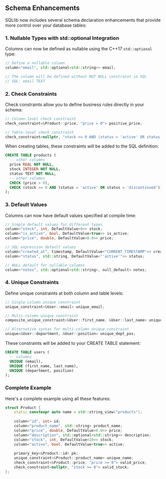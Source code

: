 ## Schema Enhancements

SQLlib now includes several schema declaration enhancements that provide more control over your database tables:

### 1. Nullable Types with std::optional Integration

Columns can now be defined as nullable using the C++17 `std::optional` type:

```cpp
// Define a nullable column
column<"email", std::optional<std::string>> email;

// The column will be defined without NOT NULL constraint in SQL
// SQL: email TEXT
```

### 2. Check Constraints

Check constraints allow you to define business rules directly in your schema:

```cpp
// Column-level check constraint
check_constraint<&Product::price, "price > 0"> positive_price;

// Table-level check constraint
check_constraint<nullptr, "stock >= 0 AND (status = 'active' OR status = 'discontinued')"> valid_product;
```

When creating tables, these constraints will be added to the SQL definition:
```sql
CREATE TABLE products (
  -- other columns
  price REAL NOT NULL,
  stock INTEGER NOT NULL,
  status TEXT NOT NULL,
  -- other columns
  CHECK (price > 0),
  CHECK (stock >= 0 AND (status = 'active' OR status = 'discontinued'))
);
```

### 3. Default Values

Columns can now have default values specified at compile time:

```cpp
// Simple default values for different types
column<"stock", int, DefaultValue<0>> stock;
column<"is_active", bool, DefaultValue<true>> is_active;
column<"price", double, DefaultValue<0.0>> price;

// SQL expression default values
column<"created_at", timestamp, DefaultValue<"CURRENT_TIMESTAMP">> created_at;
column<"status", std::string, DefaultValue<"'active'">> status;

// NULL default for nullable columns
column<"notes", std::optional<std::string>, null_default> notes;
```

### 4. Unique Constraints

Define unique constraints at both column and table levels:

```cpp
// Single column unique constraint
unique_constraint<&User::email> unique_email;

// Multi-column unique constraint
composite_unique_constraint<&User::first_name, &User::last_name> unique_name;

// Alternative syntax for multi-column unique constraint
unique<&User::department, &User::position> unique_dept_pos;
```

These constraints will be added to your CREATE TABLE statement:

```sql
CREATE TABLE users (
  -- columns
  UNIQUE (email),
  UNIQUE (first_name, last_name),
  UNIQUE (department, position)
);
```

### Complete Example

Here's a complete example using all these features:

```cpp
struct Product {
    static constexpr auto name = std::string_view("products");
    
    column<"id", int> id;
    column<"product_name", std::string> product_name;
    column<"price", double, DefaultValue<0.0>> price;
    column<"description", std::optional<std::string>> description;
    column<"stock", int, DefaultValue<10>> stock;
    column<"active", bool, DefaultValue<true>> active;
    
    primary_key<&Product::id> pk;
    unique_constraint<&Product::product_name> unique_name;
    check_constraint<&Product::price, "price >= 0"> valid_price;
    check_constraint<nullptr, "stock >= 0"> valid_stock;
};
``` 